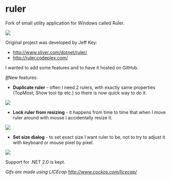 ruler
=====

Fork of small utility application for Windows called Ruler.

<img src="https://raw.githubusercontent.com/ishmaeel/ruler/raw/master/img/ruler.gif">

Original project was developed by Jeff Key:

- http://www.sliver.com/dotnet/ruler/
- http://ruler.codeplex.com/

I wanted to add some features and to have it hosted on GitHub.

<a name="newfeatures" href="#newfeatures">#</a>New features:

- **Duplicate ruler** - often I need 2 rulers, with exactly same properties (TopMost, Show tool tip etc.) so there is now quick way to do it.

<img src="https://raw.githubusercontent.com/ishmaeel/ruler/raw/master/img/duplicate.gif">

- **Lock ruler from resizing** - it happens from time to time that when I move ruler around with mouse I accidentally resize it.

<img src="https://raw.githubusercontent.com/ishmaeel/ruler/raw/master/img/lock.gif">

- **Set size dialog** - to set exact size I want ruler to be, not to try to adjust it with keyboard or mouse pixel by pixel.

<img src="https://raw.githubusercontent.com/ishmaeel/ruler/raw/master/img/setsize.gif">

Support for .NET 2.0 is kept.

*Gifs are made using LICEcap http://www.cockos.com/licecap/*
